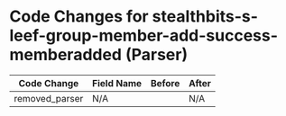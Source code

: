 # Code Changes for stealthbits-s-leef-group-member-add-success-memberadded (Parser)

| Code Change | Field Name | Before | After |
|-------------|------------|--------|-------|
| removed_parser | N/A |  | N/A |